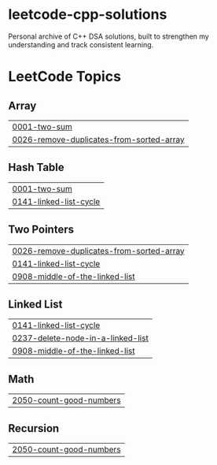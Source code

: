 # leetcode-cpp-solutions
Personal archive of C++ DSA solutions, built to strengthen my understanding and track consistent learning.

<!---LeetCode Topics Start-->
# LeetCode Topics
## Array
|  |
| ------- |
| [0001-two-sum](https://github.com/neelam-nagar/leetcode-cpp-solutions/tree/master/0001-two-sum) |
| [0026-remove-duplicates-from-sorted-array](https://github.com/neelam-nagar/leetcode-cpp-solutions/tree/master/0026-remove-duplicates-from-sorted-array) |
## Hash Table
|  |
| ------- |
| [0001-two-sum](https://github.com/neelam-nagar/leetcode-cpp-solutions/tree/master/0001-two-sum) |
| [0141-linked-list-cycle](https://github.com/neelam-nagar/leetcode-cpp-solutions/tree/master/0141-linked-list-cycle) |
## Two Pointers
|  |
| ------- |
| [0026-remove-duplicates-from-sorted-array](https://github.com/neelam-nagar/leetcode-cpp-solutions/tree/master/0026-remove-duplicates-from-sorted-array) |
| [0141-linked-list-cycle](https://github.com/neelam-nagar/leetcode-cpp-solutions/tree/master/0141-linked-list-cycle) |
| [0908-middle-of-the-linked-list](https://github.com/neelam-nagar/leetcode-cpp-solutions/tree/master/0908-middle-of-the-linked-list) |
## Linked List
|  |
| ------- |
| [0141-linked-list-cycle](https://github.com/neelam-nagar/leetcode-cpp-solutions/tree/master/0141-linked-list-cycle) |
| [0237-delete-node-in-a-linked-list](https://github.com/neelam-nagar/leetcode-cpp-solutions/tree/master/0237-delete-node-in-a-linked-list) |
| [0908-middle-of-the-linked-list](https://github.com/neelam-nagar/leetcode-cpp-solutions/tree/master/0908-middle-of-the-linked-list) |
## Math
|  |
| ------- |
| [2050-count-good-numbers](https://github.com/neelam-nagar/leetcode-cpp-solutions/tree/master/2050-count-good-numbers) |
## Recursion
|  |
| ------- |
| [2050-count-good-numbers](https://github.com/neelam-nagar/leetcode-cpp-solutions/tree/master/2050-count-good-numbers) |
<!---LeetCode Topics End-->